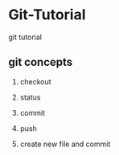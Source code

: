 # Git-Tutorial
git tutorial

## git concepts
1. checkout
2. status
3. commit
4. push

5. create new file and commit